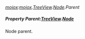 _[mojox](../../modules/mojox/mojox-module.md):[mojox](../../modules/mojox/mojox-module.md).[TreeView](../../modules/mojox/mojox-treeview.md).[Node](../../modules/mojox/mojox-treeview-node.md).Parent_
##### Property Parent:[TreeView](../../modules/mojox/mojox-treeview.md).[Node](../../modules/mojox/mojox-treeview-node.md)
Node parent.
